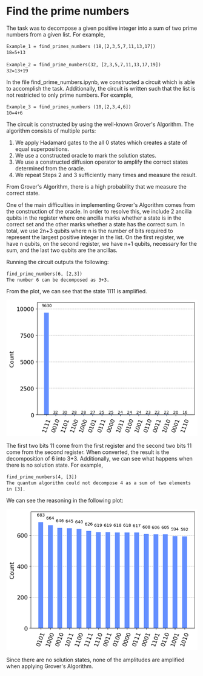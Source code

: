 # Find the prime numbers

The task was to decompose a given positive integer into a sum of two prime numbers from a given list. For example,

```
Example_1 = find_primes_numbers (18,[2,3,5,7,11,13,17])
18=5+13

Example_2 = find_prime_numbers(32, [2,3,5,7,11,13,17,19])
32=13+19
```
In the file find_prime_numbers.ipynb, we constructed a circuit which is able to accomplish the task. Additionally, the circuit is written 
such that the list is not restricted to only prime numbers. For example,

```
Example_3 = find_primes_numbers (10,[2,3,4,6])
10=4+6
```
The circuit is constructed by using the well-known Grover's Algorithm. The algorithm consists of multiple parts:
1. We apply Hadamard gates to the all 0 states which creates a state of equal superpositions.
2. We use a constructed oracle to mark the solution states.
3. We use a constructed diffusion operator to amplify the correct states determined from the oracle.
4. We repeat Steps 2 and 3 sufficiently many times and measure the result.
   
From Grover's Algorithm, there is a high probability that we measure the correct state. 

One of the main difficulties in implementing Grover's Algorithm comes from the construction of the oracle. In order to resolve this, we include 2 ancilla qubits in the register where one ancilla marks whether a state is in the correct set and the other marks whether a state has the correct sum. In total, we use 2n+3 qubits where n is the number of bits required to represent the largest positive integer in the list. On the first register, we have n qubits, on the second register, we have n+1 qubits, necessary for the sum, and the last two qubits are the ancillas. 

Running the circuit outputs the following:
```
find_prime_numbers(6, [2,3])
The number 6 can be decomposed as 3+3.
```
From the plot, we can see that the state 1111 is amplified. 
<p align="center">
<img src="Histogram_Plot.png" width="600"/>
  
The first two bits 11 come from the first register and the second two bits 11 come from the second register. When converted, the result is the decomposition of 6 into 3+3. Additionally, we can see what happens when there is no solution state. For example, 
```
find_prime_numbers(4, [3])
The quantum algorithm could not decompose 4 as a sum of two elements in [3].
```
We can see the reasoning in the following plot:
<p align="center">
<img src="Histogram_Plot_No_Answer.png" width="600"/>

Since there are no solution states, none of the amplitudes are amplified when applying Grover's Algorithm.
